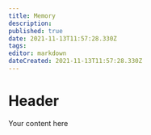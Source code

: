 ```yaml
---
title: Memory
description: 
published: true
date: 2021-11-13T11:57:28.330Z
tags: 
editor: markdown
dateCreated: 2021-11-13T11:57:28.330Z
---
```


# Header
Your content here